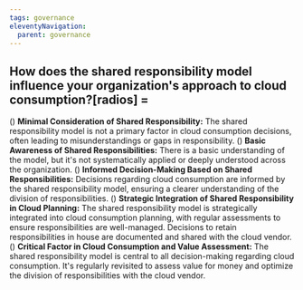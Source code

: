 ```yaml
---
tags: governance
eleventyNavigation:
  parent: governance
---
```


## How does the shared responsibility model influence your organization's approach to cloud consumption?[radios] =

() **Minimal Consideration of Shared Responsibility:** The shared responsibility model is not a primary factor in cloud consumption decisions, often leading to misunderstandings or gaps in responsibility.
() **Basic Awareness of Shared Responsibilities:** There is a basic understanding of the model, but it's not systematically applied or deeply understood across the organization.
() **Informed Decision-Making Based on Shared Responsibilities:** Decisions regarding cloud consumption are informed by the shared responsibility model, ensuring a clearer understanding of the division of responsibilities.
() **Strategic Integration of Shared Responsibility in Cloud Planning:** The shared responsibility model is strategically integrated into cloud consumption planning, with regular assessments to ensure responsibilities are well-managed. Decisions to retain responsibilities in house are documented and shared with the cloud vendor.
() **Critical Factor in Cloud Consumption and Value Assessment:** The shared responsibility model is central to all decision-making regarding cloud consumption. It's regularly revisited to assess value for money and optimize the division of responsibilities with the cloud vendor.
